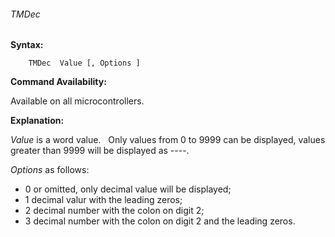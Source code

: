 <div class="section">

<div class="titlepage">

<div>

<div>

###### <span id="tmdec_2"></span>TMDec

</div>

</div>

</div>

<span class="strong">**Syntax:**</span>

``` screen
    TMDec  Value [, Options ]
```

<span class="strong">**Command Availability:**</span>

Available on all microcontrollers.

<span class="strong">**Explanation:**</span>

<span class="emphasis">*Value*</span> is a word value.   Only values
from 0 to 9999 can be displayed, values greater than 9999 will be
displayed as ----.

<span class="emphasis">*Options*</span> as follows:

<div class="itemizedlist">

-   0 or omitted, only decimal value will be displayed;
-   1 decimal valur with the leading zeros;
-   2 decimal number with the colon on digit 2;
-   3 decimal number with the colon on digit 2 and the leading zeros.

</div>

  
  
  
  

</div>
